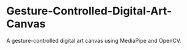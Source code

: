 # Gesture-Controlled-Digital-Art-Canvas
A gesture-controlled digital art canvas using MediaPipe and OpenCV.

